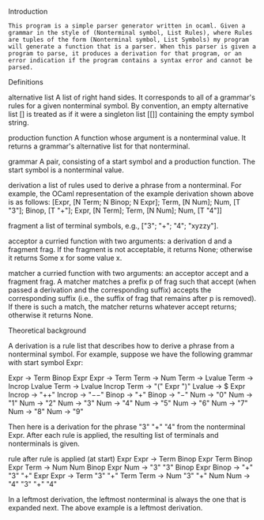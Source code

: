 Introduction 

	This program is a simple parser generator written in ocaml. Given a grammar in the style of (Nonterminal symbol, List Rules), where Rules are tuples of the form (Nonterminal symbol, List Symbols) my program will generate a function that is a parser. When this parser is given a program to parse, it produces a derivation for that program, or an error indication if the program contains a syntax error and cannot be parsed.


Definitions

alternative list
A list of right hand sides. It corresponds to all of a grammar's rules for a given nonterminal symbol. By convention, an empty alternative list [] is treated as if it were a singleton list [[]] containing the empty symbol string.

production function
A function whose argument is a nonterminal value. It returns a grammar's alternative list for that nonterminal.

grammar
A pair, consisting of a start symbol and a production function. The start symbol is a nonterminal value.

derivation
a list of rules used to derive a phrase from a nonterminal. For example, the OCaml representation of the example derivation shown above is as follows:
 [Expr, [N Term; N Binop; N Expr];
  Term, [N Num];
  Num, [T "3"];
  Binop, [T "+"];
  Expr, [N Term];
  Term, [N Num];
  Num, [T "4"]]

fragment
a list of terminal symbols, e.g., ["3"; "+"; "4"; "xyzzy"].

acceptor
a curried function with two arguments: a derivation d and a fragment frag. If the fragment is not acceptable, it returns None; otherwise it returns Some x for some value x.

matcher
a curried function with two arguments: an acceptor accept and a fragment frag. A matcher matches a prefix p of frag such that accept (when passed a derivation and the corresponding suffix) accepts the corresponding suffix (i.e., the suffix of frag that remains after p is removed). If there is such a match, the matcher returns whatever accept returns; otherwise it returns None.


Theoretical background

A derivation is a rule list that describes how to derive a phrase from a nonterminal symbol. For example, suppose we have the following grammar with start symbol Expr:

Expr → Term Binop Expr
Expr → Term
Term → Num
Term → Lvalue
Term → Incrop Lvalue
Term → Lvalue Incrop
Term → "(" Expr ")"
Lvalue → $ Expr
Incrop → "++"
Incrop → "−−"
Binop → "+"
Binop → "−"
Num → "0"
Num → "1"
Num → "2"
Num → "3"
Num → "4"
Num → "5"
Num → "6"
Num → "7"
Num → "8"
Num → "9"

Then here is a derivation for the phrase "3" "+" "4" from the nonterminal Expr. After each rule is applied, the resulting list of terminals and nonterminals is given.

rule	after rule is applied
(at start)	Expr
Expr → Term Binop Expr	Term Binop Expr
Term → Num	Num Binop Expr
Num → "3"	"3" Binop Expr
Binop → "+"	"3" "+" Expr
Expr → Term	"3" "+" Term
Term → Num	"3" "+" Num
Num → "4"	"3" "+" "4"

In a leftmost derivation, the leftmost nonterminal is always the one that is expanded next. The above example is a leftmost derivation.


